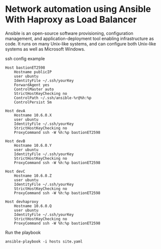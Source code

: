 # Network automation using Ansible With Haproxy as Load Balancer

Ansible is an open-source software provisioning, configuration management, and application-deployment tool enabling infrastructure as code. It runs on many Unix-like systems, and can configure both Unix-like systems as well as Microsoft  Windows.

ssh config example

```
Host bastionET2598
    Hostname publicIP
    user ubuntu
    IdentityFile ~/.ssh/yourKey
    ForwardAgent yes
    ControlMaster auto
    StrictHostKeyChecking no
    ControlPath ~/.ssh/ansible-%r@%h:%p
    ControlPersist 5m

Host devA
    Hostname 10.6.0.X
    user ubuntu
    IdentityFile ~/.ssh/yourKey
    StrictHostKeyChecking no
    ProxyCommand ssh -W %h:%p bastionET2598
  
Host devB
    Hostname 10.6.0.Y
    user ubuntu
    IdentityFile ~/.ssh/yourKey
    StrictHostKeyChecking no
    ProxyCommand ssh -W %h:%p bastionET2598
    
Host devC
    Hostname 10.6.0.Z
    user ubuntu
    IdentityFile ~/.ssh/yourKey
    StrictHostKeyChecking no
    ProxyCommand ssh -W %h:%p bastionET2598

Host devhaproxy
    Hostname 10.6.0.Q
    user ubuntu
    IdentityFile ~/.ssh/yourKey
    StrictHostKeyChecking no
    ProxyCommand ssh -W %h:%p bastionET2598
```
Run the playbook

```
ansible-playbook -i hosts site.yaml
```
